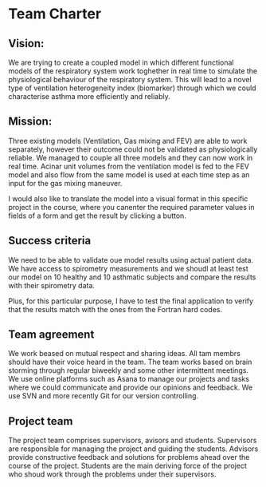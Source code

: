 # Team Charter

## Vision:

We are trying to create a coupled model in which different functional models of the respiratory system work toghether in real time to simulate
the physiological behaviour of the respiratory system. This will lead to a novel type of ventilation heterogeneity index (biomarker) through which 
we could characterise asthma more efficiently and reliably. 

## Mission:

Three existing models (Ventilation, Gas mixing and FEV) are able to work separately, however their outcome could not be validated as physiologically reliable.
We managed to couple all three models and they can now work in real time. Acinar unit volumes from the ventilation model is fed to the FEV model and also flow from the same model 
is used at each time step as an input for the gas mixing maneuver. 

I would also like to translate the model into a visual format in this specific project in the course, where you canenter the required parameter
values in fields of a form and get the result by clicking a button.

## Success criteria

We need to be able to validate oue model results using actual patient data. We have access to spirometry measurements and we shoudl at least test
our model on 10 healthy and 10 asthmatic subjects and compare the results with their spirometry data. 

Plus, for this particular purpose, I have to test the final application to verify that the results match with the ones from the Fortran hard codes.

## Team agreement

We work beased on mutual respect and sharing ideas. All tam membrs should have their voice heard in the team. The team works based on brain storming 
through regular biweekly and some other intermittent meetings. We use online platforms such as Asana to manage our projects and tasks where we could communicate
and provide our opinions and feedback. We use SVN and more recently Git for our version controlling. 

## Project team

The project team comprises supervisors, avisors and students. Supervisors are responsible for managing the project and guiding the students. 
Advisors provide constructive feedback and solutions for problems ahead over the course of the project. Students are the main deriving force
of the project who shoud work through the problems under their supervisors.
